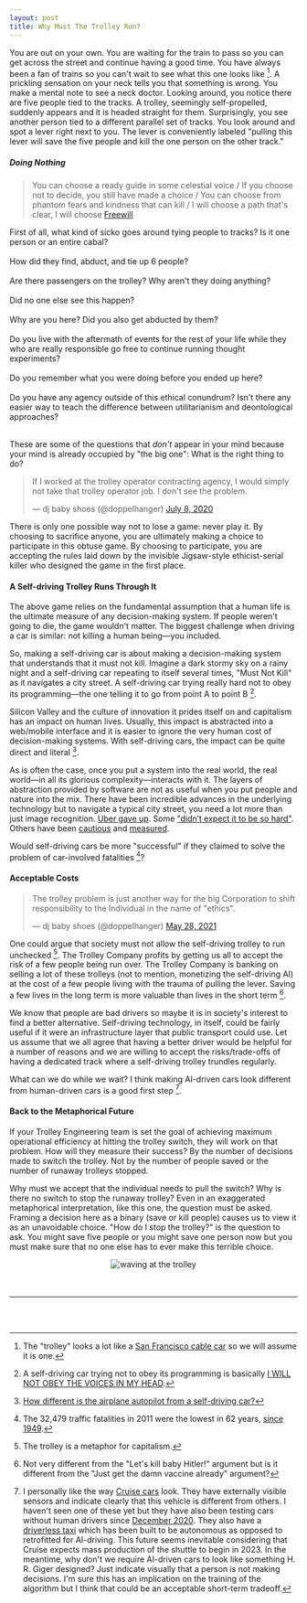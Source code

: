 ```yaml
---
layout: post
title: Why Must The Trolley Run?
---
```


You are out on your own. You are waiting for the train to pass so you can get across the street and continue having a good time. You have always been a fan of trains so you can't wait to see what this one looks like&nbsp;[^1]. A prickling sensation on your neck tells you that something is wrong. You make a mental note to see a neck doctor. Looking around, you notice there are five people tied to the tracks. A trolley, seemingly self-propelled, suddenly appears and it is headed straight for them. Surprisingly, you see another person tied to a different parallel set of tracks. You look around and spot a lever right next to you. The lever is conveniently labeled "pulling this lever will save the five people and kill the one person on the other track." 


##### Doing Nothing


> You can choose a ready guide in some celestial voice / If you choose not to decide, you still have made a choice / You can choose from phantom fears and kindness that can kill / I will choose a path that's clear, I will choose [Freewill](https://www.youtube.com/watch?v=qn6GreRpPpU)

First of all, what kind of sicko goes around tying people to tracks? Is it one person or an entire cabal? <br/><br/>
How did they find, abduct, and tie up 6 people? <br/><br/>
Are there passengers on the trolley? Why aren't they doing anything? <br/><br/>
Did no one else see this happen? <br/><br/>
Why are you here? Did you also get abducted by them? <br/><br/>
Do you live with the aftermath of events for the rest of your life while they who are really responsible go free to continue running thought experiments? <br/><br/>
Do you remember what you were doing before you ended up here? <br/><br/>
Do you have any agency outside of this ethical conundrum? Isn't there any easier way to teach the difference between utilitarianism and deontological approaches? <br/><br/>

These are some of the questions that _don't_ appear in your mind because your mind is already occupied by "the big one": What is the right thing to do? 

<blockquote class="twitter-tweet"><p lang="en" dir="ltr">If I worked at the trolley operator contracting agency, I would simply not take that trolley operator job. I don&#39;t see the problem.</p>&mdash; dj baby shoes (@doppelhanger) <a href="https://twitter.com/doppelhanger/status/1280757650645385216?ref_src=twsrc%5Etfw">July 8, 2020</a></blockquote>

There is only one possible way not to lose a game: never play it. By choosing to sacrifice anyone, you are ultimately making a choice to participate in this obtuse game. By choosing to participate, you are accepting the rules laid down by the invisible Jigsaw-style ethicist-serial killer who designed the game in the first place. 


#### A Self-driving Trolley Runs Through It


The above game relies on the fundamental assumption that a human life is the ultimate measure of any decision-making system. If people weren't going to die, the game wouldn't matter. The biggest challenge when driving a car is similar: not killing a human being&mdash;you included. 

So, making a self-driving car is about making a decision-making system that understands that it must not kill. Imagine a dark stormy sky on a rainy night and a self-driving car repeating to itself several times, "Must Not Kill" as it navigates a city street. A self-driving car trying really hard not to obey its programming&mdash;the one telling it to go from point A to point B&nbsp;[^2]. 

Silicon Valley and the culture of innovation it prides itself on and capitalism has an impact on human lives. Usually, this impact is abstracted into a web/mobile interface and it is easier to ignore the very human cost of decision-making systems. With self-driving cars, the impact can be quite direct and literal&nbsp;[^3].

As is often the case, once you put a system into the real world, the real world&mdash;in all its glorious complexity&mdash;interacts with it. The layers of abstraction provided by software are not as useful when you put people and nature into the mix. There have been incredible advances in the underlying technology but to navigate a typical city street, you need a lot more than just image recognition. [Uber gave up](https://www.cnn.com/2020/12/07/cars/uber-sells-self-driving/index.html). Some ["didn’t expect it to be so hard"](https://twitter.com/elonmusk/status/1411280212470366213). Others have been [cautious](https://www.verdict.co.uk/the-long-winding-road-to-self-driving-cars/) and [measured](https://www.reuters.com/business/autos-transportation/tesla-tells-regulator-that-full-self-driving-cars-may-not-be-achieved-by-year-2021-05-07/). 

Would self-driving cars be more "successful" if they claimed to solve the problem of car-involved fatalities&nbsp;[^4]?


#### Acceptable Costs 


<blockquote class="twitter-tweet"><p lang="en" dir="ltr">The trolley problem is just another way for the big Corporation to shift responsibility to the Individual in the name of &quot;ethics&quot;.</p>&mdash; dj baby shoes (@doppelhanger) <a href="https://twitter.com/doppelhanger/status/1398294128039927810?ref_src=twsrc%5Etfw">May 28, 2021</a></blockquote> <script async src="https://platform.twitter.com/widgets.js" charset="utf-8"></script>

One could argue that society must not allow the self-driving trolley to run unchecked&nbsp;[^5]. The Trolley Company profits by getting us all to accept the risk of a few people being run over. The Trolley Company is banking on selling a lot of these trolleys (not to mention, monetizing the self-driving AI) at the cost of a few people living with the trauma of pulling the lever. Saving a few lives in the long term is more valuable than lives in the short term&nbsp;[^6]. 

We know that people are bad drivers so maybe it is in society's interest to find a better alternative. Self-driving technology, in itself, could be fairly useful if it were an infrastructure layer that public transport could use. Let us assume that we all agree that having a better driver would be helpful for a number of reasons and we are willing to accept the risks/trade-offs of having a dedicated track where a self-driving trolley trundles regularly.

What can we do while we wait? I think making AI-driven cars look different from human-driven cars is a good first step&nbsp;[^7].


#### Back to the Metaphorical Future


If your Trolley Engineering team is set the goal of achieving maximum operational efficiency at hitting the trolley switch, they will work on that problem. How will they measure their success? By the number of decisions made to switch the trolley. Not by the number of people saved or the number of runaway trolleys stopped. 

Why must we accept that the individual needs to pull the switch? Why is there no switch to stop the runaway trolley? Even in an exaggerated metaphorical interpretation, like this one, the question must be asked. Framing a decision here as a binary (save or kill people) causes us to view it as an unavoidable choice. "How do I stop the trolley?" is the question to ask. You might save five people or you might save one person now but you must make sure that no one else has to ever make this terrible choice.

<div style="text-align:center"> <img src="https://user-images.githubusercontent.com/7941357/128569122-8f2ab756-34ba-4a61-8eef-bc71659b72f7.png" alt="waving at the trolley"></div>
<br/><br/>


---


<br/><br/>
[^1]: The "trolley" looks a lot like a [San Francisco cable car](https://en.wikipedia.org/wiki/San_Francisco_cable_car_system#Cars) so we will assume it is one.

[^2]: A self-driving car trying not to obey its programming is basically [I WILL NOT OBEY THE VOICES IN MY HEAD](http://bartsblackboard.com/i-will-not-obey-the-voices-in-my-head/season-11/625/).

[^3]: [How different is the airplane autopilot from a self-driving car?](https://www.aitrends.com/ai-insider/airplane-autopilot-systems-self-driving-car-ai/)

[^4]: The 32,479 traffic fatalities in 2011 were the lowest in 62 years, [since 1949](https://en.wikipedia.org/wiki/Motor_vehicle_fatality_rate_in_U.S._by_year#/media/File:US_traffic_deaths_per_VMT,_VMT,_per_capita,_and_total_annual_deaths.png).

[^5]: The trolley is a metaphor for capitalism.

[^6]: Not very different from the "Let's kill baby Hitler!" argument but is it different from the "Just get the damn vaccine already" argument?

[^7]: I personally like the way [Cruise cars](https://en.wikipedia.org/wiki/Cruise_(autonomous_vehicle)#/media/File:Cruise_Automation_Bolt_EV_third_generation_in_San_Francisco.jpg) look. They have externally visible sensors and indicate clearly that this vehicle is different from others. I haven't seen one of these yet but they have also been testing cars without human drivers since [December 2020](https://www.sfchronicle.com/business/article/Cruise-deploys-true-robot-cars-in-S-F-no-15788555.php). They also have a [driverless taxi](https://www.theverge.com/2020/1/21/21075977/cruise-driverless-car-gm-no-steering-wheel-pedals-ev-exclusive-first-look) which has been built to be autonomous as opposed to retrofitted for AI-driving. This future seems inevitable considering that Cruise expects mass production of the shuttle to begin in 2023. In the meantime, why don't we require AI-driven cars to look like something H. R. Giger designed? Just indicate visually that a person is not making decisions. I'm sure this has an implication on the training of the algorithm but I think that could be an acceptable short-term tradeoff.
